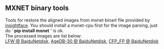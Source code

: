 
## MXNET binary tools

Tools for restore the aligned images from mxnet binart file provided by [insightface](https://github.com/deepinsight/insightface). 
You should install a mxnet-cpu first for the image parsing, just do ' **pip install mxnet** ' is ok.    
The processed images are list below:  
[LFW @ BaiduNetdisk](https://pan.baidu.com/s/1Rue4FBmGvdGMPkyy2ZqcdQ),   [AgeDB-30 @ BaiduNetdisk](https://pan.baidu.com/s/1sdw1lO5JfP6Ja99O7zprUg),   [CFP_FP @ BaiduNetdisk](https://pan.baidu.com/s/1gyFAAy427weUd2G-ozMgEg)

